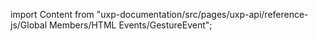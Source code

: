 
import Content from "uxp-documentation/src/pages/uxp-api/reference-js/Global Members/HTML Events/GestureEvent";

<Content query="product=photoshop"/>
